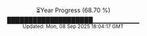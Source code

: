 <p align="center">
⏳Year Progress (68.70 %)<br>
████████████████████▁▁▁▁▁▁▁▁▁▁ <br>
<sub>Updated: Mon, 08 Sep 2025 18:04:17 GMT</sub>
</p>

